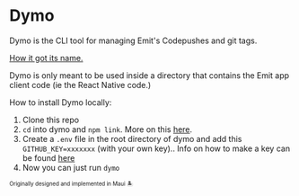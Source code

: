 # Dymo
Dymo is the CLI tool for managing Emit's Codepushes and git tags.

[How it got its name.](https://www.dymoshop.eu/prod1-Label-printer-Dymo-LetraTag-LT-100H.html)

Dymo is only meant to be used inside a directory that contains the Emit app client code (ie the React Native code.)

How to install Dymo locally:

1. Clone this repo
2. `cd` into dymo and `npm link`. More on this [here](https://stackoverflow.com/a/56814994).
3. Create a `.env` file in the root directory of dymo and add this `GITHUB_KEY=xxxxxxx` (with your own key).. Info on how to make a key can be found [here](https://docs.github.com/en/github/authenticating-to-github/keeping-your-account-and-data-secure/creating-a-personal-access-token)
4. Now you can just run `dymo`

<sup><sub>Originally designed and implemented in Maui 🏝️</sub></sup>



